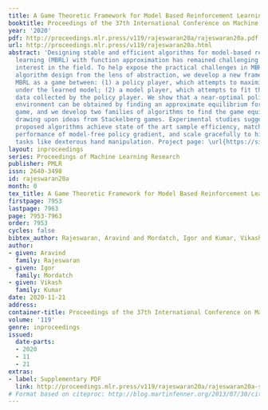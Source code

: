 ```yaml
---
title: A Game Theoretic Framework for Model Based Reinforcement Learning
booktitle: Proceedings of the 37th International Conference on Machine Learning
year: '2020'
pdf: http://proceedings.mlr.press/v119/rajeswaran20a/rajeswaran20a.pdf
url: http://proceedings.mlr.press/v119/rajeswaran20a.html
abstract: 'Designing stable and efficient algorithms for model-based reinforcement
  learning (MBRL) with function approximation has remained challenging despite growing
  interest in the field. To help expose the practical challenges in MBRL and simplify
  algorithm design from the lens of abstraction, we develop a new framework that casts
  MBRL as a game between: (1) a policy player, which attempts to maximize rewards
  under the learned model; (2) a model player, which attempts to fit the real-world
  data collected by the policy player. We show that a near-optimal policy for the
  environment can be obtained by finding an approximate equilibrium for aforementioned
  game, and we develop two families of algorithms to find the game equilibrium by
  drawing upon ideas from Stackelberg games. Experimental studies suggest that the
  proposed algorithms achieve state of the art sample efficiency, match the asymptotic
  performance of model-free policy gradient, and scale gracefully to high-dimensional
  tasks like dexterous hand manipulation. Project page: \url{https://sites.google.com/view/mbrl-game}.'
layout: inproceedings
series: Proceedings of Machine Learning Research
publisher: PMLR
issn: 2640-3498
id: rajeswaran20a
month: 0
tex_title: A Game Theoretic Framework for Model Based Reinforcement Learning
firstpage: 7953
lastpage: 7963
page: 7953-7963
order: 7953
cycles: false
bibtex_author: Rajeswaran, Aravind and Mordatch, Igor and Kumar, Vikash
author:
- given: Aravind
  family: Rajeswaran
- given: Igor
  family: Mordatch
- given: Vikash
  family: Kumar
date: 2020-11-21
address: 
container-title: Proceedings of the 37th International Conference on Machine Learning
volume: '119'
genre: inproceedings
issued:
  date-parts:
  - 2020
  - 11
  - 21
extras:
- label: Supplementary PDF
  link: http://proceedings.mlr.press/v119/rajeswaran20a/rajeswaran20a-supp.pdf
# Format based on citeproc: http://blog.martinfenner.org/2013/07/30/citeproc-yaml-for-bibliographies/
---
```


